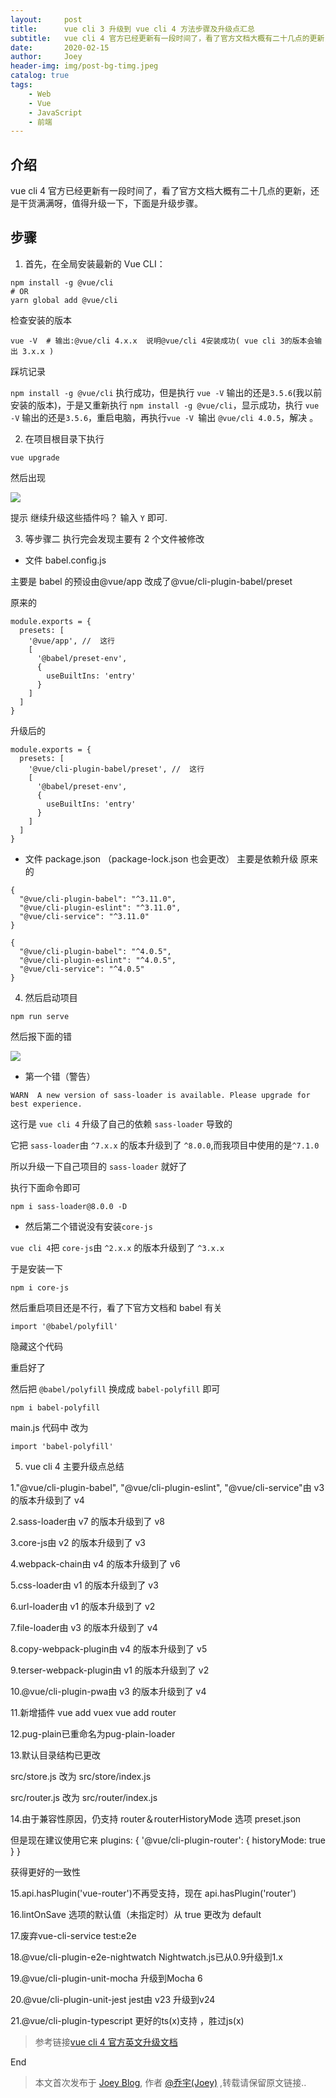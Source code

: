 ```yaml
---
layout:     post
title:      vue cli 3 升级到 vue cli 4 方法步骤及升级点汇总
subtitle:   vue cli 4 官方已经更新有一段时间了，看了官方文档大概有二十几点的更新，还是干货满满呀，值得升级一下，下面是升级步骤。
date:       2020-02-15
author:     Joey
header-img: img/post-bg-timg.jpeg
catalog: true
tags:
    - Web
    - Vue
    - JavaScript
    - 前端
---
```



## 介绍

vue cli 4 官方已经更新有一段时间了，看了官方文档大概有二十几点的更新，还是干货满满呀，值得升级一下，下面是升级步骤。


## 步骤

1. 首先，在全局安装最新的 Vue CLI：

```
npm install -g @vue/cli
# OR
yarn global add @vue/cli
```

检查安装的版本

```
vue -V  # 输出:@vue/cli 4.x.x  说明@vue/cli 4安装成功( vue cli 3的版本会输出 3.x.x )
```

踩坑记录

`npm install -g @vue/cli` 执行成功，但是执行 `vue -V` 输出的还是`3.5.6`(我以前安装的版本)，于是又重新执行 `npm install -g @vue/cli`，显示成功，执行 `vue -V` 输出的还是`3.5.6`，重启电脑，再执行`vue -V `输出 `@vue/cli 4.0.5`，解决 。

2. 在项目根目录下执行

```
vue upgrade
```

然后出现

![](https://img-blog.csdnimg.cn/20191026184414364.png)

提示 继续升级这些插件吗？ 输入 `Y` 即可.

3. 等步骤二 执行完会发现主要有 2 个文件被修改

- 文件 babel.config.js

主要是 babel 的预设由@vue/app 改成了@vue/cli-plugin-babel/preset

原来的

```
module.exports = {
  presets: [
    '@vue/app', //  这行
    [
      '@babel/preset-env',
      {
        useBuiltIns: 'entry'
      }
    ]
  ]
}
```

升级后的

```
module.exports = {
  presets: [
    '@vue/cli-plugin-babel/preset', //  这行
    [
      '@babel/preset-env',
      {
        useBuiltIns: 'entry'
      }
    ]
  ]
}
```

- 文件 package.json （package-lock.json 也会更改）
主要是依赖升级
原来的

```
{
  "@vue/cli-plugin-babel": "^3.11.0",
  "@vue/cli-plugin-eslint": "^3.11.0",
  "@vue/cli-service": "^3.11.0"
}
```

```
{
  "@vue/cli-plugin-babel": "^4.0.5",
  "@vue/cli-plugin-eslint": "^4.0.5",
  "@vue/cli-service": "^4.0.5"
}
```

4. 然后启动项目

```
npm run serve
```

然后报下面的错

![](https://img-blog.csdnimg.cn/20191026184353496.png?x-oss-process=image/watermark,type_ZmFuZ3poZW5naGVpdGk,shadow_10,text_aHR0cHM6Ly9ibG9nLmNzZG4ubmV0L3FxXzM5OTUzNTM3,size_16,color_FFFFFF,t_70)

- 第一个错（警告）

```
WARN  A new version of sass-loader is available. Please upgrade for best experience.
```

这行是 `vue cli 4` 升级了自己的依赖 `sass-loader` 导致的

它把 `sass-loader`由 `^7.x.x` 的版本升级到了 `^8.0.0`,而我项目中使用的是`^7.1.0`

所以升级一下自己项目的 `sass-loader` 就好了

执行下面命令即可

```
npm i sass-loader@8.0.0 -D
```

- 然后第二个错说没有安装`core-js`

`vue cli 4`把 `core-js`由 `^2.x.x` 的版本升级到了 `^3.x.x`

于是安装一下

```
npm i core-js
```

然后重启项目还是不行，看了下官方文档和 babel 有关

```
import '@babel/polyfill'
```

隐藏这个代码

重启好了

然后把 `@babel/polyfill` 换成成 `babel-polyfill` 即可

```
npm i babel-polyfill
```

main.js 代码中 改为

```
import 'babel-polyfill'
```

5. vue cli 4 主要升级点总结

1."@vue/cli-plugin-babel", "@vue/cli-plugin-eslint", "@vue/cli-service"由 v3 的版本升级到了 v4

2.sass-loader由 v7 的版本升级到了 v8

3.core-js由 v2 的版本升级到了 v3

4.webpack-chain由 v4 的版本升级到了 v6

5.css-loader由 v1 的版本升级到了 v3

6.url-loader由 v1 的版本升级到了 v2

7.file-loader由 v3 的版本升级到了 v4

8.copy-webpack-plugin由 v4 的版本升级到了 v5

9.terser-webpack-plugin由 v1 的版本升级到了 v2

10.@vue/cli-plugin-pwa由 v3 的版本升级到了 v4

11.新增插件 vue add vuex vue add router

12.pug-plain已重命名为pug-plain-loader

13.默认目录结构已更改

src/store.js 改为 src/store/index.js

src/router.js 改为 src/router/index.js

14.由于兼容性原因，仍支持 router＆routerHistoryMode 选项 preset.json

但是现在建议使用它来 plugins: { '@vue/cli-plugin-router': { historyMode: true } }

获得更好的一致性

15.api.hasPlugin('vue-router')不再受支持，现在 api.hasPlugin('router')

16.lintOnSave 选项的默认值（未指定时）从 true 更改为 default

17.废弃vue-cli-service test:e2e

18.@vue/cli-plugin-e2e-nightwatch Nightwatch.js已从0.9升级到1.x

19.@vue/cli-plugin-unit-mocha 升级到Mocha 6

20.@vue/cli-plugin-unit-jest jest由 v23 升级到v24

21.@vue/cli-plugin-typescript 更好的ts(x)支持 ，胜过js(x)

>参考链接[vue cli 4 官方英文升级文档](https://cli.vuejs.org/migrating-from-v3/#vue-cli-plugin-unit-jest)


End

> 本文首次发布于 [Joey Blog](http://qiaoyu113.github.io), 作者 [@乔宇(Joey)](http://github.com/qiaoyu113) ,转载请保留原文链接..
